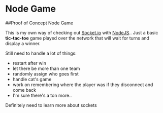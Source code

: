 Node Game
=========

##Proof of Concept Node Game

This is my own way of checking out [Socket.io](http://socket.io) with [NodeJS](http://nodejs.org).. Just a basic **tic-tac-toe** game played over the network that will wait for turns and display a winner.

Still need to handle a lot of things:
+ restart after win
+ let there be more than one team
+ randomly assign who goes first
+ handle cat's game
+ work on remembering where the player was if they disconnect and come back
+ I'm sure there's a ton more..

Definitely need to learn more about sockets
